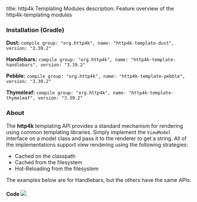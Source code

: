 title: http4k Templating Modules
description: Feature overview of the http4k-templating modules

### Installation (Gradle)
**Dust:** ```compile group: "org.http4k", name: "http4k-template-dust", version: "3.39.2"```

**Handlebars:** ```compile group: "org.http4k", name: "http4k-template-handlebars", version: "3.39.2"```

**Pebble:** ```compile group: "org.http4k", name: "http4k-template-pebble", version: "3.39.2"```

**Thymeleaf:** ```compile group: "org.http4k", name: "http4k-template-thymeleaf", version: "3.39.2"```

### About
The **http4k** templating API provides a standard mechanism for rendering using common templating libraries. Simply implement the `ViewModel` interface on a model class and pass it to the renderer to get a string. All of the implementations support view rendering using the following strategies:

* Cached on the classpath
* Cached from the filesystem
* Hot-Reloading from the filesystem

The examples below are for Handlebars, but the others have the same APIs:

#### Code  [<img class="octocat" src="/img/octocat-32.png"/>](https://github.com/http4k/http4k/blob/master/src/docs/guide/modules/templating/example.kt)

 <script src="https://gist-it.appspot.com/https://github.com/http4k/http4k/blob/master/src/docs/guide/modules/templating/example.kt"></script>
